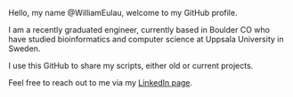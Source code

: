 Hello, my name @WilliamEulau, welcome to my GitHub profile. 

I am a recently graduated engineer, currently based in Boulder CO who have studied bioinformatics and computer science at Uppsala University in Sweden. 

I use this GitHub to share my scripts, either old or current projects.

Feel free to reach out to me via my [LinkedIn page](https://www.linkedin.com/in/william-eulau-24a6a8181/). 

<!---
WilliamEulau/WilliamEulau is a ✨ special ✨ repository because its `README.md` (this file) appears on your GitHub profile.
You can click the Preview link to take a look at your changes.
--->
